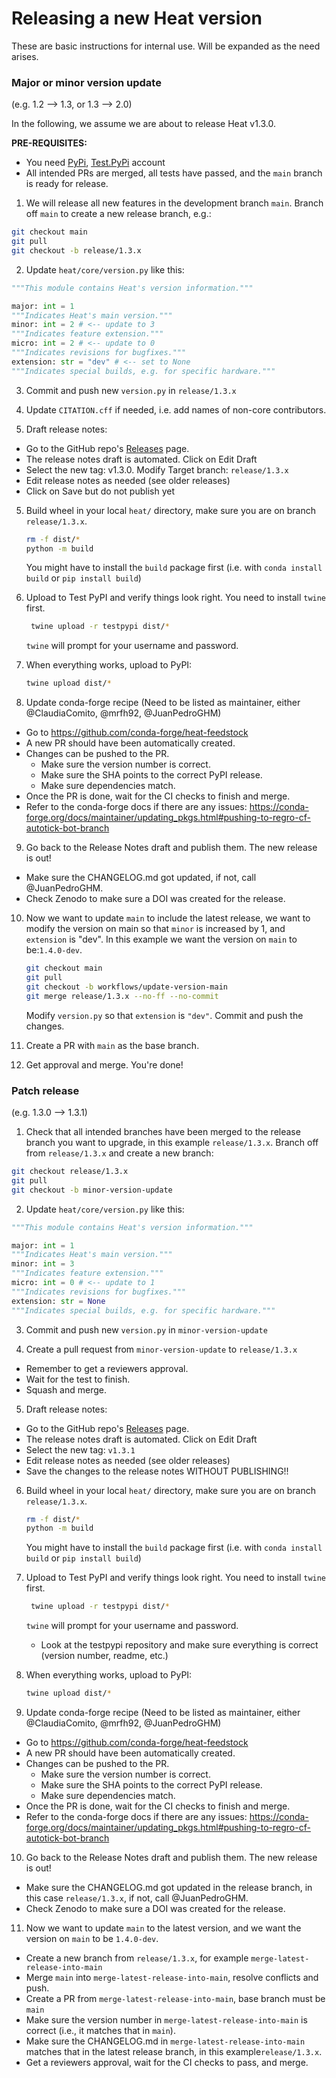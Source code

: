# Releasing a new Heat version

These are basic instructions for internal use. Will be expanded as the need arises.

### Major or minor version update

(e.g. 1.2 --> 1.3, or 1.3 --> 2.0)

In the following, we assume we are about to release Heat v1.3.0.

**PRE-REQUISITES:**

- You need [PyPi](https://pypi.org/), [Test.PyPi](https://test.pypi.org/) account
- All intended PRs are merged, all tests have passed, and the `main` branch is ready for release.

1. We will release all new features in the development branch `main`. Branch off  `main` to create a new release branch, e.g.:

```bash
git checkout main
git pull
git checkout -b release/1.3.x
```

2. Update `heat/core/version.py` like this:

```python
"""This module contains Heat's version information."""

major: int = 1
"""Indicates Heat's main version."""
minor: int = 2 # <-- update to 3
"""Indicates feature extension."""
micro: int = 2 # <-- update to 0
"""Indicates revisions for bugfixes."""
extension: str = "dev" # <-- set to None
"""Indicates special builds, e.g. for specific hardware."""
```

3. Commit and push new `version.py` in `release/1.3.x`

4. Update `CITATION.cff` if needed, i.e. add names of non-core contributors.

5. Draft release notes:

  - Go to the GitHub repo's [Releases](https://github.com/helmholtz-analytics/heat/releases) page.
  - The release notes draft is automated. Click on Edit Draft
  - Select the new tag: v1.3.0. Modify Target branch: `release/1.3.x`
  - Edit release notes as needed (see older releases)
  - Click on Save but do not publish yet

5. Build wheel in your local `heat/` directory, make sure you are on branch `release/1.3.x`.

   ```bash
   rm -f dist/*
   python -m build
   ```

   You might have to install the `build` package first (i.e. with `conda install build` or `pip install build`)

6. Upload to Test PyPI and verify things look right. You need to install `twine` first.

    ```bash
     twine upload -r testpypi dist/*
     ```

    `twine` will prompt for your username and password.

7. When everything works, upload to PyPI:

   ```bash
   twine upload dist/*
   ```

8. Update conda-forge recipe (Need to be listed as maintainer, either @ClaudiaComito, @mrfh92, @JuanPedroGHM)
  - Go to https://github.com/conda-forge/heat-feedstock
  - A new PR should have been automatically created.
  - Changes can be pushed to the PR.
    - Make sure the version number is correct.
    - Make sure the SHA points to the correct PyPI release.
    - Make sure dependencies match.
  - Once the PR is done, wait for the CI checks to finish and merge.
  - Refer to the conda-forge docs if there are any issues: https://conda-forge.org/docs/maintainer/updating_pkgs.html#pushing-to-regro-cf-autotick-bot-branch

9. Go back to the Release Notes draft and publish them. The new release is out!

  - Make sure the CHANGELOG.md got updated, if not, call @JuanPedroGHM.
  - Check Zenodo to make sure a DOI was created for the release.

10. Now we want to update `main` to include the latest release,  we want to modify the version on main so that `minor` is increased by 1, and  `extension` is "dev".  In this example we want the version on `main` to be:`1.4.0-dev`.

    ```bash
    git checkout main
    git pull
    git checkout -b workflows/update-version-main
    git merge release/1.3.x --no-ff --no-commit
    ```

    Modify `version.py` so that `extension` is `"dev"`. Commit and push the changes.

12. Create a PR with `main` as the base branch.


13. Get approval and merge. You're done!

### Patch release

(e.g. 1.3.0 --> 1.3.1)

1. Check that all intended branches have been merged to the release branch you want to upgrade, in this example `release/1.3.x`. Branch off from `release/1.3.x` and create a new branch:

```bash
git checkout release/1.3.x
git pull
git checkout -b minor-version-update
```

2. Update `heat/core/version.py` like this:

```python
"""This module contains Heat's version information."""

major: int = 1
"""Indicates Heat's main version."""
minor: int = 3
"""Indicates feature extension."""
micro: int = 0 # <-- update to 1
"""Indicates revisions for bugfixes."""
extension: str = None
"""Indicates special builds, e.g. for specific hardware."""
```

3. Commit and push new `version.py` in `minor-version-update`

4. Create a pull request from `minor-version-update` to `release/1.3.x`

  - Remember to get a reviewers approval.
  - Wait for the test to finish.
  - Squash and merge.


5. Draft release notes:

  - Go to the GitHub repo's [Releases](https://github.com/helmholtz-analytics/heat/releases) page.
  - The release notes draft is automated. Click on Edit Draft
  - Select the new tag: `v1.3.1`
  - Edit release notes as needed (see older releases)
  - Save the changes to the release notes WITHOUT PUBLISHING!!

6. Build wheel in your local `heat/` directory, make sure you are on branch `release/1.3.x`.

   ```bash
   rm -f dist/*
   python -m build
   ```

   You might have to install the `build` package first (i.e. with `conda install build` or `pip install build`)

7. Upload to Test PyPI and verify things look right. You need to install `twine` first.

    ```bash
     twine upload -r testpypi dist/*
     ```

    `twine` will prompt for your username and password.

    - Look at the testpypi repository and make sure everything is correct (version number, readme, etc.)

8. When everything works, upload to PyPI:

   ```bash
   twine upload dist/*
   ```

9. Update conda-forge recipe (Need to be listed as maintainer, either @ClaudiaComito, @mrfh92, @JuanPedroGHM)
  - Go to https://github.com/conda-forge/heat-feedstock
  - A new PR should have been automatically created.
  - Changes can be pushed to the PR.
    - Make sure the version number is correct.
    - Make sure the SHA points to the correct PyPI release.
    - Make sure dependencies match.
  - Once the PR is done, wait for the CI checks to finish and merge.
  - Refer to the conda-forge docs if there are any issues: https://conda-forge.org/docs/maintainer/updating_pkgs.html#pushing-to-regro-cf-autotick-bot-branch


10. Go back to the Release Notes draft and publish them. The new release is out!
  - Make sure the CHANGELOG.md got updated in the release branch, in this case `release/1.3.x`, if not, call @JuanPedroGHM.
  - Check Zenodo to make sure a DOI was created for the release.

11. Now we want to update `main` to the latest version, and we want the version on `main` to be `1.4.0-dev`.
  - Create a new branch from `release/1.3.x`, for example `merge-latest-release-into-main`
  - Merge `main` into `merge-latest-release-into-main`, resolve conflicts and push.
  - Create a PR from `merge-latest-release-into-main`, base branch must be `main`
  - Make sure the version number in `merge-latest-release-into-main` is correct (i.e., it matches that in `main`).
  - Make sure the CHANGELOG.md in `merge-latest-release-into-main` matches that in the latest release branch, in this example`release/1.3.x`.
  - Get a reviewers approval, wait for the CI checks to pass, and merge.
